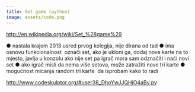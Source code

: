 ```yaml
---
title: Set game (python)
image: assets/code.png
---
```


http://en.wikipedia.org/wiki/Set_%28game%29

● nastala krajem 2013 usred prvog kolegija, nije dirana od tad
● ima osnovu funkcionalnost ­ označi set, ako je ukloni ga, dodaj nove karte na to
mjesto, javlja u konzolu ako nije set pa igrač mora sam odznačiti i naći novi set
● ako igrač misli da nema više setova, može zatražiti nove tri karte
● mogućnost micanja random tri karte ­ da isprobam kako to radi

http://www.codeskulptor.org/#user38_DhoYwJJQHjO4aBy.py
